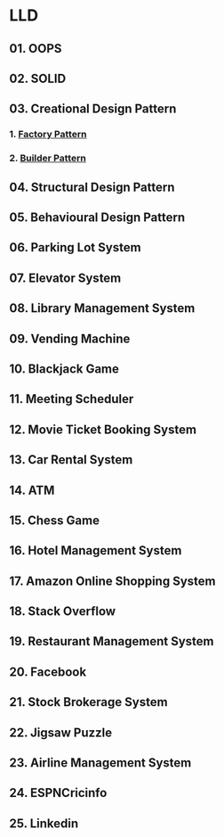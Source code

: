 # LLD

## 01. OOPS

## 02. SOLID

## 03. Creational Design Pattern
### 1. [Factory Pattern](src/main/java/io/at/learn/lld03/FactoryPattern.md)
### 2. [Builder Pattern](src/main/java/io/at/learn/lld03/Builder.md)

## 04. Structural Design Pattern

## 05. Behavioural Design Pattern

## 06. Parking Lot System

## 07. Elevator System

## 08. Library Management System

## 09. Vending Machine

## 10. Blackjack Game

## 11. Meeting Scheduler

## 12. Movie Ticket Booking System

## 13. Car Rental System

## 14. ATM

## 15. Chess Game

## 16. Hotel Management System

## 17. Amazon Online Shopping System

## 18. Stack Overflow

## 19. Restaurant Management System

## 20. Facebook

## 21. Stock Brokerage System

## 22. Jigsaw Puzzle

## 23. Airline Management System

## 24. ESPNCricinfo

## 25. Linkedin